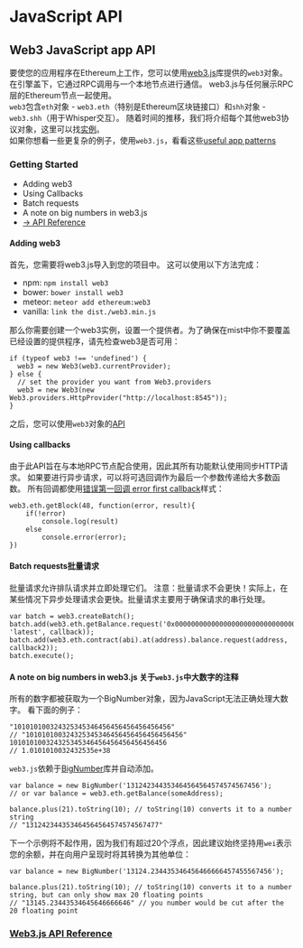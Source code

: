 # JavaScript API
## Web3 JavaScript app API
要使您的应用程序在Ethereum上工作，您可以使用[web3.js](https://github.com/ethereum/web3.js)库提供的`web3`对象。 在引擎盖下，它通过RPC调用与一个本地节点进行通信。 web3.js与任何展示RPC层的Ethereum节点一起使用。  
`web3`包含`eth`对象 - `web3.eth`（特别是Ethereum区块链接口）和`shh`对象 - `web3.shh`（用于Whisper交互）。 随着时间的推移，我们将介绍每个其他web3协议对象，这里可以找[实例](https://github.com/ethereum/web3.js/tree/master/example)。  
如果你想看一些更复杂的例子，使用`web3.js`，看看这些[useful app patterns](https://github.com/ethereum/wiki/wiki/Useful-%C3%90app-Patterns)
### Getting Started
* Adding web3
* Using Callbacks
* Batch requests
* A note on big numbers in web3.js
* [-> API Reference](https://github.com/ethereum/wiki/wiki/JavaScript-API#web3js-api-reference)
#### Adding web3
首先，您需要将web3.js导入到您的项目中。 这可以使用以下方法完成：
* npm: `npm install web3`
* bower: `bower install web3`
* meteor: `meteor add ethereum:web3`
* vanilla: `link the dist./web3.min.js`  
  
那么你需要创建一个web3实例，设置一个提供者。为了确保在mist中你不要覆盖已经设置的提供程序，请先检查web3是否可用：
```
if (typeof web3 !== 'undefined') {
  web3 = new Web3(web3.currentProvider);
} else {
  // set the provider you want from Web3.providers
  web3 = new Web3(new Web3.providers.HttpProvider("http://localhost:8545"));
}
```
之后，您可以使用`web3`对象的[API](https://github.com/ethereum/wiki/wiki/web3js-api-reference)
#### Using callbacks
由于此API旨在与本地RPC节点配合使用，因此其所有功能默认使用同步HTTP请求。
如果要进行异步请求，可以将可选回调作为最后一个参数传递给大多数函数。 所有回调都使用[错误第一回调 error first callback](http://fredkschott.com/post/2014/03/understanding-error-first-callbacks-in-node-js/)样式：
```
web3.eth.getBlock(48, function(error, result){
    if(!error)
        console.log(result)
    else
        console.error(error);
})
```
#### Batch requests批量请求
批量请求允许排队请求并立即处理它们。
注意：批量请求不会更快！实际上，在某些情况下异步处理请求会更快。批量请求主要用于确保请求的串行处理。
```
var batch = web3.createBatch();
batch.add(web3.eth.getBalance.request('0x0000000000000000000000000000000000000000', 'latest', callback));
batch.add(web3.eth.contract(abi).at(address).balance.request(address, callback2));
batch.execute();
```
#### A note on big numbers in web3.js 关于`web3.js`中大数字的注释
所有的数字都被获取为一个BigNumber对象，因为JavaScript无法正确处理大数字。 看下面的例子：
```
"101010100324325345346456456456456456456"
// "101010100324325345346456456456456456456"
101010100324325345346456456456456456456
// 1.0101010032432535e+38
```
`web3.js`依赖于[BigNumber](https://github.com/MikeMcl/bignumber.js/)库并自动添加。
```
var balance = new BigNumber('131242344353464564564574574567456');
// or var balance = web3.eth.getBalance(someAddress);

balance.plus(21).toString(10); // toString(10) converts it to a number string
// "131242344353464564564574574567477"
```
下一个示例将不起作用，因为我们有超过20个浮点，因此建议始终坚持用`wei`表示您的余额，并在向用户呈现时将其转换为其他单位：
```
var balance = new BigNumber('13124.234435346456466666457455567456');

balance.plus(21).toString(10); // toString(10) converts it to a number string, but can only show max 20 floating points 
// "13145.23443534645646666646" // you number would be cut after the 20 floating point
```
### [Web3.js API Reference](https://github.com/ethereum/wiki/wiki/JavaScript-API#web3js-api-reference)